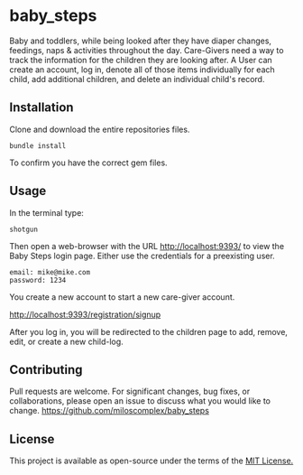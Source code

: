# baby_steps

Baby and toddlers, while being looked after they have diaper changes, feedings, naps & activities throughout the day. Care-Givers need a way to track the information for the children they are looking after. A User can create an account, log in, denote all of those items individually for each child, add additional children, and delete an individual child's record.

## Installation

Clone and download the entire repositories files.

```
bundle install
```
To confirm you have the correct gem files.

## Usage

In the terminal type:
```
shotgun
```

Then open a web-browser with the URL [http://localhost:9393/](http://localhost:9393/) to view the Baby Steps login page. Either use the credentials for a preexisting user.
```
email: mike@mike.com
password: 1234

```

You create a new account to start a new care-giver account.

[http://localhost:9393/registration/signup](http://localhost:9393/registration/signup)

After you log in, you will be redirected to the children page to add, remove, edit, or create a new child-log.

## Contributing
Pull requests are welcome. For significant changes, bug fixes, or collaborations, please open an issue to discuss what you would like to change. https://github.com/miloscomplex/baby_steps

## License
This project is available as open-source under the terms of the [MIT License.](https://choosealicense.com/licenses/mit/)

